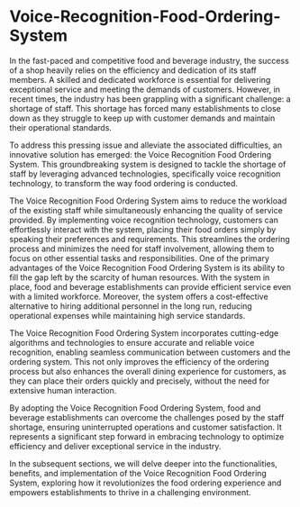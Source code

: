 # Voice-Recognition-Food-Ordering-System

In the fast-paced and competitive food and beverage industry, the success of a 
shop heavily relies on the efficiency and dedication of its staff members. A skilled 
and dedicated workforce is essential for delivering exceptional service and meeting 
the demands of customers. However, in recent times, the industry has been grappling 
with a significant challenge: a shortage of staff. This shortage has forced many 
establishments to close down as they struggle to keep up with customer demands and 
maintain their operational standards.

To address this pressing issue and alleviate the associated difficulties, an 
innovative solution has emerged: the Voice Recognition Food Ordering System. This 
groundbreaking system is designed to tackle the shortage of staff by leveraging 
advanced technologies, specifically voice recognition technology, to transform the 
way food ordering is conducted.

The Voice Recognition Food Ordering System aims to reduce the workload 
of the existing staff while simultaneously enhancing the quality of service provided. 
By implementing voice recognition technology, customers can effortlessly interact 
with the system, placing their food orders simply by speaking their preferences and 
requirements. This streamlines the ordering process and minimizes the need for staff 
involvement, allowing them to focus on other essential tasks and responsibilities. 
One of the primary advantages of the Voice Recognition Food Ordering System is its 
ability to fill the gap left by the scarcity of human resources. With the
system in place, food and beverage establishments can provide efficient service even 
with a limited workforce. Moreover, the system offers a cost-effective alternative to 
hiring additional personnel in the long run, reducing operational expenses while 
maintaining high service standards.

The Voice Recognition Food Ordering System incorporates cutting-edge 
algorithms and technologies to ensure accurate and reliable voice recognition, 
enabling seamless communication between customers and the ordering system. This 
not only improves the efficiency of the ordering process but also enhances the overall 
dining experience for customers, as they can place their orders quickly and precisely, 
without the need for extensive human interaction.

By adopting the Voice Recognition Food Ordering System, food and 
beverage establishments can overcome the challenges posed by the staff shortage, 
ensuring uninterrupted operations and customer satisfaction. It represents a 
significant step forward in embracing technology to optimize efficiency and deliver 
exceptional service in the industry.

In the subsequent sections, we will delve deeper into the functionalities, 
benefits, and implementation of the Voice Recognition Food Ordering System, 
exploring how it revolutionizes the food ordering experience and empowers 
establishments to thrive in a challenging environment.
